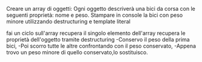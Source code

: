 Creare un array di oggetti:
Ogni oggetto descriverà una bici da corsa con le seguenti proprietà: nome e peso.
Stampare in console la bici con peso minore utilizzando destructuring e template literal

fai un ciclo sull'array
recupera il singolo elemento dell'array
recupera le proprietà dell'oggetto tramite destructuring
-Conservo il peso della prima bici,
-Poi scorro tutte le altre confrontando con il peso conservato,
-Appena trovo un peso minore di quello conservato,lo sostituisco.
